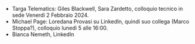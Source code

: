 - Targa Telematics: Giles Blackwell, Sara Zardetto, colloquio tecnico in sede Venerdì 2 Febbraio 2024.
- Michael Page: Loredana Provasi su LinkedIn, quindi suo collega (Marco Stoppa?), colloquio lunedì 5 alle 16:00.
- Bianca Nemeth, LinkedIn